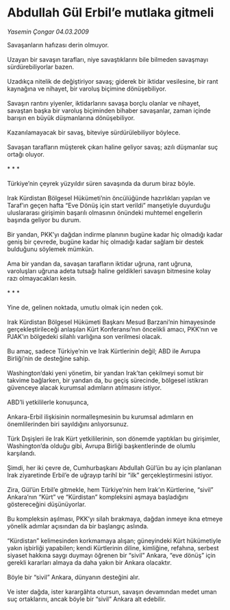 # Abdullah Gül Erbil’e mutlaka gitmeli

*Yasemin Çongar 04.03.2009*

<div class="taraf_structure_2col_1zq">
<div class="margen_n">



 <p>Savaşanların hafızası derin olmuyor. <br/><br/>Uzayan bir savaşın tarafları, niye savaştıklarını bile bilmeden savaşmayı sürdürebiliyorlar bazen. <br/><br/>Uzadıkça nitelik de değiştiriyor savaş; giderek bir iktidar vesilesine, bir rant kaynağına ve nihayet, bir varoluş biçimine dönüşebiliyor. <br/><br/>Savaşın rantını yiyenler, iktidarlarını savaşa borçlu olanlar ve nihayet, savaştan başka bir varoluş biçiminden bihaber savaşanlar, zaman içinde barışın en büyük düşmanlarına dönüşebiliyor. <br/><br/>Kazanılamayacak bir savaş, biteviye sürdürülebiliyor böylece. <br/><br/>Savaşan tarafların müşterek çıkarı haline geliyor savaş; azılı düşmanlar suç ortağı oluyor. <br/><br/>* * * <br/><br/>Türkiye’nin çeyrek yüzyıldır süren savaşında da durum biraz böyle. <br/><br/>Irak Kürdistan Bölgesel Hükümeti’nin öncülüğünde hazırlıkları yapılan ve Taraf’ın geçen hafta “Eve Dönüş için start verildi” manşetiyle duyurduğu uluslararası girişimin başarılı olmasının önündeki muhtemel engellerin başında geliyor bu durum. <br/><br/>Bir yandan, PKK’yı dağdan indirme planının bugüne kadar hiç olmadığı kadar geniş bir çevrede, bugüne kadar hiç olmadığı kadar sağlam bir destek bulduğunu söylemek mümkün. <br/><br/>Ama bir yandan da, savaşan tarafların iktidar uğruna, rant uğruna, varoluşları uğruna adeta tutsağı haline geldikleri savaşın bitmesine kolay razı olmayacakları kesin. <br/><br/>* * * <br/><br/>Yine de, gelinen noktada, umutlu olmak için neden çok. <br/><br/>Irak Kürdistan Bölgesel Hükümeti Başkanı Mesud Barzani’nin himayesinde gerçekleştirileceği anlaşılan Kürt Konferansı’nın öncelikli amacı, PKK’nın ve PJAK’ın bölgedeki silahlı varlığına son verilmesi olacak. <br/><br/>Bu amaç, sadece Türkiye’nin ve Irak Kürtlerinin değil; ABD ile Avrupa Birliği’nin de desteğine sahip. <br/><br/>Washington’daki yeni yönetim, bir yandan Irak’tan çekilmeyi somut bir takvime bağlarken, bir yandan da, bu geçiş sürecinde, bölgesel istikrarı güvenceye alacak kurumsal adımların atılmasını istiyor. <br/><br/>ABD’li yetkililerle konuşunca, <br/><br/>Ankara-Erbil ilişkisinin normalleşmesinin bu kurumsal adımların en önemlilerinden biri sayıldığını anlıyorsunuz. <br/><br/>Türk Dışişleri ile Irak Kürt yetkililerinin, son dönemde yaptıkları bu girişimler, Washington’da olduğu gibi, Avrupa Birliği başkentlerinde de olumlu karşılandı. <br/><br/>Şimdi, her iki çevre de, Cumhurbaşkanı Abdullah Gül’ün bu ay için planlanan Irak ziyaretinde Erbil’e de uğrayıp tarihî bir “ilk” gerçekleştirmesini istiyor. <br/><br/>Zira, Gül’ün Erbil’e gitmekle, hem Türkiye’nin hem Irak’ın Kürtlerine, “sivil” Ankara’nın “Kürt” ve “Kürdistan” kompleksini aşmaya başladığını göstereceğini düşünüyorlar. <br/><br/>Bu kompleksin aşılması, PKK’yı silah bırakmaya, dağdan inmeye ikna etmeye yönelik adımlar açısından da bir başlangıç aslında. <br/><br/>“Kürdistan” kelimesinden korkmamaya alışan; güneyindeki Kürt hükümetiyle yakın işbirliği yapabilen; kendi Kürtlerinin diline, kimliğine, refahına, serbest siyaset hakkına saygı duymayı öğrenen bir “sivil” Ankara, “eve dönüş” için gerekli kararları almaya da daha yakın bir Ankara olacaktır. <br/><br/>Böyle bir “sivil” Ankara, dünyanın desteğini alır. <br/><br/>Ve ister dağda, ister karargâhta otursun, savaşın devamından medet uman suç ortaklarını, ancak böyle bir “sivil” Ankara alt edebilir.</p>

<br/>


<div id="taraf_not">
</div>

</div>


</div>
